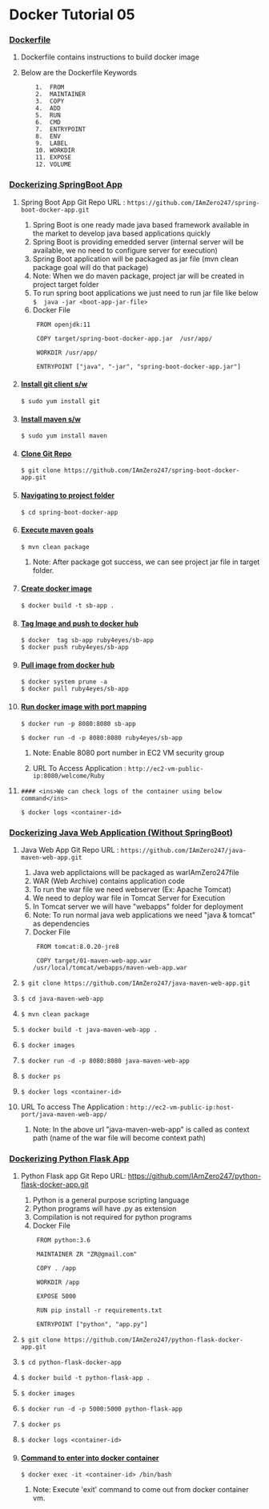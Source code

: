 # Docker Tutorial 05   





### <ins>Dockerfile</ins>
1.  Dockerfile contains instructions to build docker image

2. Below are the Dockerfile Keywords

    ```
		1.  FROM
		2.  MAINTAINER
		3.  COPY
		4.  ADD
		5.  RUN
		6.  CMD
		7.  ENTRYPOINT
		8.  ENV
		9.  LABEL
		10. WORKDIR
		11. EXPOSE
		12. VOLUME
    ```	

###  <ins>Dockerizing SpringBoot App</ins>

1. Spring Boot App Git Repo URL : `https://github.com/IAmZero247/spring-boot-docker-app.git`

    1. Spring Boot is one ready made java based framework available in the market to develop java based applications quickly
	2. Spring Boot is providing emedded server (internal server will be available, we no need to configure server for execution)
	3. Spring Boot application will be packaged as jar file  (mvn clean package goal will do that package)
	4. Note:  When we do maven package, project jar will be created in project target folder
	5. To run spring boot applications we just need to run  jar file like below
       `$  java -jar <boot-app-jar-file>`
	6. Docker File   
	   ```
	    FROM openjdk:11

		COPY target/spring-boot-docker-app.jar  /usr/app/

		WORKDIR /usr/app/

		ENTRYPOINT ["java", "-jar", "spring-boot-docker-app.jar"]
	   ```


2. #### <ins>Install git client s/w</ins>
	`$ sudo yum install git`

3. #### <ins>Install maven s/w</ins>
	`$ sudo yum install maven`

4. #### <ins>Clone Git Repo</ins>
	`$ git clone https://github.com/IAmZero247/spring-boot-docker-app.git`

5. #### <ins>Navigating to project folder</ins>
	`$ cd spring-boot-docker-app`

6. #### <ins>Execute maven goals</ins>
	`$ mvn clean package`

    1. Note: After package got success, we can see project jar file in target folder.

7. #### <ins>Create docker image</ins>
	`$ docker build -t sb-app .`

8. #### <ins>Tag Image and push to docker hub</ins>
	```
	$ docker  tag sb-app ruby4eyes/sb-app
	$ docker push ruby4eyes/sb-app
	```

9. #### <ins>Pull image from docker hub</ins>
	```
	$ docker system prune -a	
    $ docker pull ruby4eyes/sb-app
	```

10. #### <ins>Run docker image with port mapping</ins>
	`$ docker run -p 8080:8080 sb-app`
	
	`$ docker run -d -p 8080:8080 ruby4eyes/sb-app `

	1.	Note: Enable 8080 port number in EC2 VM security group

	2.	URL To Access Application :   `http://ec2-vm-public-ip:8080/welcome/Ruby`

11. 	#### <ins>We can check logs of the container using below command</ins>
     `$ docker logs <container-id>`
	 	 
###  <ins>Dockerizing Java Web Application (Without SpringBoot)</ins>

1. Java Web App Git Repo URL : `https://github.com/IAmZero247/java-maven-web-app.git`
   1. Java web applictaions will be packaged as warIAmZero247file
   2. WAR (Web Archive) contains application code
   3. To run the war file we need webserver (Ex: Apache Tomcat)
   4. We need to deploy war file in Tomcat Server for Execution
   5. In Tomcat server we will have "webapps" folder for deployment
   6. Note: To run normal java web applications we need  "java & tomcat" as dependencies
   7. Docker File   
	   ```
	    FROM tomcat:8.0.20-jre8

		COPY target/01-maven-web-app.war   /usr/local/tomcat/webapps/maven-web-app.war
	   ```
	   
2. `$ git clone https://github.com/IAmZero247/java-maven-web-app.git`

3. `$ cd java-maven-web-app`

4. `$ mvn clean package`

5. `$ docker build -t java-maven-web-app .`

6. `$ docker images`

7. `$ docker run -d -p 8080:8080 java-maven-web-app`

8. `$ docker ps`

9. `$ docker logs <container-id>`


10. URL To access The Application :  `http://ec2-vm-public-ip:host-port/java-maven-web-app/`

    1. Note: In the above url "java-maven-web-app" is called as context path (name of the war file will become context path)
	

###  <ins>Dockerizing Python Flask App</ins>	

1. Python Flask app Git Repo URL: https://github.com/IAmZero247/python-flask-docker-app.git
    1. Python is a general purpose scripting language
	2. Python programs will have .py as extension
    3. Compilation is not required for python programs
	4. Docker File   
	   ```
		FROM python:3.6

		MAINTAINER ZR "ZR@gmail.com"

		COPY . /app

		WORKDIR /app

		EXPOSE 5000

		RUN pip install -r requirements.txt

		ENTRYPOINT ["python", "app.py"]
	   ```
2. `$ git clone https://github.com/IAmZero247/python-flask-docker-app.git`

3. `$ cd python-flask-docker-app`

4. `$ docker build -t python-flask-app .`

5. `$ docker images`

6. `$ docker run -d -p 5000:5000 python-flask-app`

7. `$ docker ps`

8. `$ docker logs <container-id>` 


9. #### <ins>Command to enter into docker container</ins>
   `$ docker exec -it <container-id> /bin/bash`

   1. Note: Execute 'exit' command to come out from docker container vm.
	   
	   
